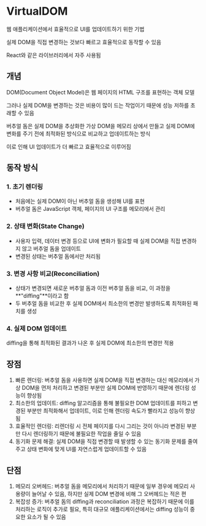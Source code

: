 # VirtualDOM

웹 애플리케이션에서 효율적으로 UI를 업데이트하기 위한 기법

실제 DOM을 직접 변경하는 것보다 빠르고 효율적으로 동작할 수 있음

React와 같은 라이브러리에서 자주 사용됨

## 개념

DOM(Document Object Model)은 웹 페이지의 HTML 구조를 표현하는 객체 모델

그러나 실제 DOM을 변경하는 것은 비용이 많이 드는 작업이기 때문에 성능 저하를 초래할 수 있음

버추얼 돔은 실제 DOM을 추상화한 가상 DOM을 메모리 상에서 만들고 실제 DOM에 변화를 주기 전에 최적화된 방식으로 비교하고 업데이트하는 방식

이로 인해 UI 업데이트가 더 빠르고 효율적으로 이루어짐

## 동작 방식

### 1. 초기 렌더링

- 처음에는 실제 DOM이 아닌 버추얼 돔을 생성해 UI를 표현
- 버추얼 돔은 JavaScript 객체, 페이지의 UI 구조를 메모리에서 관리

### 2. 상태 변화(State Change)

- 사용자 입력, 데이터 변경 등으로 UI에 변화가 필요할 때 실제 DOM을 직접 변경하지 않고 버추얼 돔을 업데이트
- 변경된 상태는 버추얼 돔에서만 처리됨

### 3. 변경 사항 비교(Reconciliation)

- 상태가 변경되면 새로운 버추얼 돔과 이전 버추얼 돔을 비교, 이 과정을 **"diffing"**이라고 함
- 두 버추얼 돔을 비교한 후 실제 DOM에서 최소한의 변경만 발생하도록 최적화된 패치를 생성

### 4. 실제 DOM 업데이트

diffing을 통해 최적화된 결과가 나온 후 실제 DOM에 최소한의 변경만 적용

## 장점

1. 빠른 렌더링: 버추얼 돔을 사용하면 실제 DOM을 직접 변경하는 대신 메모리에서 가상 DOM을 먼저 처리하고 변경된 부분만 실제 DOM에 반영하기 때문에 렌더링 성능이 향상됨
2. 최소한의 업데이트: diffing 알고리즘을 통해 불필요한 DOM 업데이트를 피하고 변경된 부분만 최적화해서 업데이트, 이로 인해 렌더링 속도가 빨라지고 성능이 향상됨
3. 효율적인 렌더링: 리렌더링 시 전체 페이지를 다시 그리는 것이 아니라 변경된 부분만 다시 렌더링하기 때문에 불필요한 작업을 줄일 수 있음
4. 동기화 문제 해결: 실제 DOM을 직접 변경할 때 발생할 수 있는 동기화 문제를 줄여주고 상태 변화에 맞게 UI를 자연스럽게 업데이트할 수 있음

## 단점

1. 메모리 오버헤드: 버추얼 돔을 메모리에서 처리하기 때문에 일부 경우에 메모리 사용량이 늘어날 수 있음, 하지만 실제 DOM 변경에 비해 그 오버헤드는 적은 편
2. 복잡성 증가: 버추얼 돔의 diffing과 reconciliation 과정은 복잡하기 때문에 이를 처리하는 로직이 추가로 필요, 특히 대규모 애플리케이션에서는 diffing 성능이 중요한 요소가 될 수 있음
